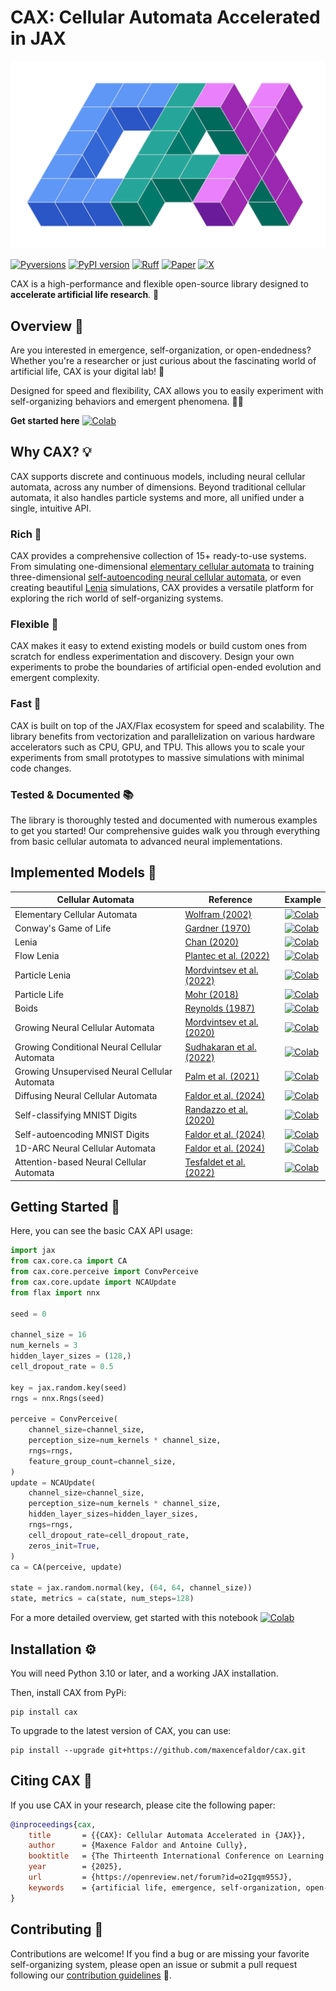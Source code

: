 # CAX: Cellular Automata Accelerated in JAX

<div align="center">
	<img src="docs/cax.png" alt="logo" width="512"></img>
</div>

[![Pyversions](https://img.shields.io/pypi/pyversions/cax.svg?style=flat)](https://pypi.python.org/pypi/cax)
[![PyPI version](https://badge.fury.io/py/cax.svg)](https://badge.fury.io/py/cax)
[![Ruff](https://img.shields.io/endpoint?url=https://raw.githubusercontent.com/astral-sh/ruff/main/assets/badge/v2.json)](https://github.com/astral-sh/ruff)
[![Paper](http://img.shields.io/badge/paper-arxiv.2410.02651-B31B1B.svg)](https://arxiv.org/abs/2410.02651)
[![X](https://img.shields.io/badge/X-%23000000.svg?style=for-the-badge&logo=X&logoColor=white&style=flat)](https://x.com/maxencefaldor/status/1842211478796918945)

CAX is a high-performance and flexible open-source library designed to **accelerate artificial life research**. 🧬

## Overview 🔎

Are you interested in emergence, self-organization, or open-endedness? Whether you're a researcher or just curious about the fascinating world of artificial life, CAX is your digital lab! 🔬

Designed for speed and flexibility, CAX allows you to easily experiment with self-organizing behaviors and emergent phenomena. 🧑‍🔬

**Get started here** [![Colab](https://colab.research.google.com/assets/colab-badge.svg)](https://colab.research.google.com/github/maxencefaldor/cax/blob/main/examples/00_getting_started.ipynb)

## Why CAX? 💡

CAX supports discrete and continuous models, including neural cellular automata, across any number of dimensions. Beyond traditional cellular automata, it also handles particle systems and more, all unified under a single, intuitive API.

### Rich 🎨

CAX provides a comprehensive collection of 15+ ready-to-use systems. From simulating one-dimensional [elementary cellular automata](examples/10_elementary_ca.ipynb) to training three-dimensional [self-autoencoding neural cellular automata](examples/45_self_autoencoding_mnist.ipynb), or even creating beautiful [Lenia](examples/20_lenia.ipynb) simulations, CAX provides a versatile platform for exploring the rich world of self-organizing systems.

### Flexible 🧩

CAX makes it easy to extend existing models or build custom ones from scratch for endless experimentation and discovery. Design your own experiments to probe the boundaries of artificial open-ended evolution and emergent complexity.

### Fast 🚀

CAX is built on top of the JAX/Flax ecosystem for speed and scalability. The library benefits from vectorization and parallelization on various hardware accelerators such as CPU, GPU, and TPU. This allows you to scale your experiments from small prototypes to massive simulations with minimal code changes.

### Tested & Documented 📚

The library is thoroughly tested and documented with numerous examples to get you started! Our comprehensive guides walk you through everything from basic cellular automata to advanced neural implementations.

## Implemented Models 🦎

| Cellular Automata | Reference | Example |
| --- | --- | --- |
| Elementary Cellular Automata | [Wolfram (2002)](https://www.wolframscience.com/nks/) | [![Colab](https://colab.research.google.com/assets/colab-badge.svg)](https://colab.research.google.com/github/maxencefaldor/cax/blob/main/examples/10_elementary_ca.ipynb) |
| Conway's Game of Life | [Gardner (1970)](https://web.stanford.edu/class/sts145/Library/life.pdf) | [![Colab](https://colab.research.google.com/assets/colab-badge.svg)](https://colab.research.google.com/github/maxencefaldor/cax/blob/main/examples/11_life.ipynb) |
| Lenia | [Chan (2020)](https://arxiv.org/abs/2005.03742) | [![Colab](https://colab.research.google.com/assets/colab-badge.svg)](https://colab.research.google.com/github/maxencefaldor/cax/blob/main/examples/20_lenia.ipynb) |
| Flow Lenia | [Plantec et al. (2022)](https://arxiv.org/abs/2212.07906) | [![Colab](https://colab.research.google.com/assets/colab-badge.svg)](https://colab.research.google.com/github/maxencefaldor/cax/blob/main/examples/21_flow_lenia.ipynb) |
| Particle Lenia | [Mordvintsev et al. (2022)](https://google-research.github.io/self-organising-systems/particle-lenia/) | [![Colab](https://colab.research.google.com/assets/colab-badge.svg)](https://colab.research.google.com/github/maxencefaldor/cax/blob/main/examples/22_particle_lenia.ipynb) |
| Particle Life | [Mohr (2018)](https://particle-life.com/) | [![Colab](https://colab.research.google.com/assets/colab-badge.svg)](https://colab.research.google.com/github/maxencefaldor/cax/blob/main/examples/30_particle_life.ipynb) |
| Boids | [Reynolds (1987)](https://www.red3d.com/cwr/boids/) | [![Colab](https://colab.research.google.com/assets/colab-badge.svg)](https://colab.research.google.com/github/maxencefaldor/cax/blob/main/examples/31_boids.ipynb) |
| Growing Neural Cellular Automata | [Mordvintsev et al. (2020)](https://distill.pub/2020/growing-ca/) |[![Colab](https://colab.research.google.com/assets/colab-badge.svg)](https://colab.research.google.com/github/maxencefaldor/cax/blob/main/examples/40_growing_nca.ipynb) |
| Growing Conditional Neural Cellular Automata | [Sudhakaran et al. (2022)](http://arxiv.org/abs/2205.06806) | [![Colab](https://colab.research.google.com/assets/colab-badge.svg)](https://colab.research.google.com/github/maxencefaldor/cax/blob/main/examples/41_growing_conditional_nca.ipynb) |
| Growing Unsupervised Neural Cellular Automata | [Palm et al. (2021)](https://arxiv.org/abs/2201.12360) | [![Colab](https://colab.research.google.com/assets/colab-badge.svg)](https://colab.research.google.com/github/maxencefaldor/cax/blob/main/examples/42_growing_unsupervised_nca.ipynb) |
| Diffusing Neural Cellular Automata | [Faldor et al. (2024)](https://arxiv.org/abs/2410.02651) | [![Colab](https://colab.research.google.com/assets/colab-badge.svg)](https://colab.research.google.com/github/maxencefaldor/cax/blob/main/examples/43_diffusing_nca.ipynb) |
| Self-classifying MNIST Digits | [Randazzo et al. (2020)](https://distill.pub/2020/selforg/mnist/) |[![Colab](https://colab.research.google.com/assets/colab-badge.svg)](https://colab.research.google.com/github/maxencefaldor/cax/blob/main/examples/44_self_classifying_mnist.ipynb) |
| Self-autoencoding MNIST Digits | [Faldor et al. (2024)](https://arxiv.org/abs/2410.02651) | [![Colab](https://colab.research.google.com/assets/colab-badge.svg)](https://colab.research.google.com/github/maxencefaldor/cax/blob/main/examples/45_self_autoencoding_mnist.ipynb) |
| 1D-ARC Neural Cellular Automata | [Faldor et al. (2024)](https://arxiv.org/abs/2410.02651) | [![Colab](https://colab.research.google.com/assets/colab-badge.svg)](https://colab.research.google.com/github/maxencefaldor/cax/blob/main/examples/46_1d_arc_nca.ipynb) |
| Attention-based Neural Cellular Automata | [Tesfaldet et al. (2022)](https://arxiv.org/abs/2211.01233) | [![Colab](https://colab.research.google.com/assets/colab-badge.svg)](https://colab.research.google.com/github/maxencefaldor/cax/blob/main/examples/47_attention_nca.ipynb) |

## Getting Started 🚦

Here, you can see the basic CAX API usage:

```python
import jax
from cax.core.ca import CA
from cax.core.perceive import ConvPerceive
from cax.core.update import NCAUpdate
from flax import nnx

seed = 0

channel_size = 16
num_kernels = 3
hidden_layer_sizes = (128,)
cell_dropout_rate = 0.5

key = jax.random.key(seed)
rngs = nnx.Rngs(seed)

perceive = ConvPerceive(
	channel_size=channel_size,
	perception_size=num_kernels * channel_size,
	rngs=rngs,
	feature_group_count=channel_size,
)
update = NCAUpdate(
	channel_size=channel_size,
	perception_size=num_kernels * channel_size,
	hidden_layer_sizes=hidden_layer_sizes,
	rngs=rngs,
	cell_dropout_rate=cell_dropout_rate,
	zeros_init=True,
)
ca = CA(perceive, update)

state = jax.random.normal(key, (64, 64, channel_size))
state, metrics = ca(state, num_steps=128)
```

For a more detailed overview, get started with this notebook [![Colab](https://colab.research.google.com/assets/colab-badge.svg)](https://colab.research.google.com/github/maxencefaldor/cax/blob/main/examples/00_getting_started.ipynb)

## Installation ⚙️

You will need Python 3.10 or later, and a working JAX installation.

Then, install CAX from PyPi:
```
pip install cax
```

To upgrade to the latest version of CAX, you can use:
```
pip install --upgrade git+https://github.com/maxencefaldor/cax.git
```

## Citing CAX 📝

If you use CAX in your research, please cite the following paper:

```bibtex
@inproceedings{cax,
	title       = {{CAX}: Cellular Automata Accelerated in {JAX}},
	author      = {Maxence Faldor and Antoine Cully},
	booktitle   = {The Thirteenth International Conference on Learning Representations},
	year        = {2025},
	url         = {https://openreview.net/forum?id=o2Igqm95SJ},
	keywords    = {artificial life, emergence, self-organization, open-endedness, cellular automata, neural cellular automata},
}
```

## Contributing 👷

Contributions are welcome! If you find a bug or are missing your favorite self-organizing system, please open an issue or submit a pull request following our [contribution guidelines](CONTRIBUTING.md) 🤗.
